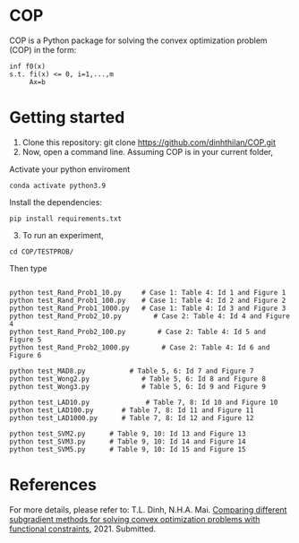 # COP

COP is a Python package for solving the convex optimization problem (COP) in the form:

```
inf f0(x)
s.t. fi(x) <= 0, i=1,...,m
     Ax=b
```
# Getting started

1. Clone this repository: git clone https://github.com/dinhthilan/COP.git 
2. Now, open a command line. Assuming COP is in your current folder,

Activate your python enviroment

```
conda activate python3.9
```
Install the dependencies: 
```
pip install requirements.txt
```
3. To run an experiment, 
```
cd COP/TESTPROB/

```
Then type
```

python test_Rand_Prob1_10.py     # Case 1: Table 4: Id 1 and Figure 1
python test_Rand_Prob1_100.py    # Case 1: Table 4: Id 2 and Figure 2 
python test_Rand_Prob1_1000.py   # Case 1: Table 4: Id 3 and Figure 3 
python test_Rand_Prob2_10.py        # Case 2: Table 4: Id 4 and Figure 4
python test_Rand_Prob2_100.py        # Case 2: Table 4: Id 5 and Figure 5
python test_Rand_Prob2_1000.py        # Case 2: Table 4: Id 6 and Figure 6 

python test_MAD8.py	          # Table 5, 6: Id 7 and Figure 7 
python test_Wong2.py             # Table 5, 6: Id 8 and Figure 8 
python test_Wong3.py             # Table 5, 6: Id 9 and Figure 9 

python test_LAD10.py        	  # Table 7, 8: Id 10 and Figure 10
python test_LAD100.py       # Table 7, 8: Id 11 and Figure 11
python test_LAD1000.py      # Table 7, 8: Id 12 and Figure 12

python test_SVM2.py	     # Table 9, 10: Id 13 and Figure 13
python test_SVM3.py	     # Table 9, 10: Id 14 and Figure 14
python test_SVM5.py	     # Table 9, 10: Id 15 and Figure 15

```

# References
For more details, please refer to:
T.L. Dinh, N.H.A. Mai. [Comparing different subgradient methods  for solving convex optimization problems with functional constraints](https://arxiv.org/abs/2101.01045), 2021. Submitted.

